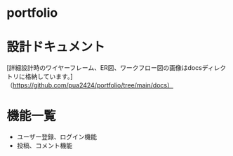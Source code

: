 # portfolio

# 設計ドキュメント
[詳細設計時のワイヤーフレーム、ER図、ワークフロー図の画像はdocsディレクトリに格納しています。]（https://github.com/pua2424/portfolio/tree/main/docs）

# 機能一覧
- ユーザー登録、ログイン機能
- 投稿、コメント機能
